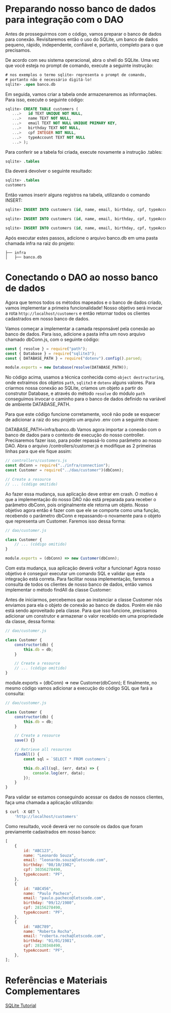 # Preparando nosso banco de dados para integração com o DAO

Antes de prosseguirmos com o código, vamos preparar o banco de dados para conexão. Revisitaremos então o uso do SQLite, um banco de dados pequeno, rápido, independente, confiável e, portanto, completo para o que precisamos.

De acordo com seu sistema operacional, abra o shell do SQLite. Uma vez que você esteja no prompt de comando, execute a seguinte instrução:

```sql
# nos exemplos o termo sqlite> representa o prompt de comando,
# portanto não é necessário digitá-lo!
sqlite> .open banco.db
```

Em seguida, vamos criar a tabela onde armazenaremos as informações. Para isso, execute o seguinte código:

```sql
sqlite> CREATE TABLE customers (
   ...>   id TEXT UNIQUE NOT NULL,
   ...>   name TEXT NOT NULL,
   ...>   email TEXT NOT NULL UNIQUE PRIMARY KEY,
   ...>   birthday TEXT NOT NULL,
   ...>   cpf INTEGER NOT NULL,
   ...>   typeAccount TEXT NOT NULL
   ...> );
```

Para conferir se a tabela foi criada, execute novamente a instrução .tables:

```sql
sqlite> .tables
```

Ela deverá devolver o seguinte resultado:

```sql
sqlite> .tables
customers
```

Então vamos inserir alguns registros na tabela, utilizando o comando INSERT:

```sql
sqlite> INSERT INTO customers (id, name, email, birthday, cpf, typeAccount) VALUES ('ABC123', 'Leonardo Souza', 'leonardo.souza@letscode.com', '08/10/1982', '30356278490', 'PF');

sqlite> INSERT INTO customers (id, name, email, birthday, cpf, typeAccount) VALUES ('ABC456', 'Paulo Pacheco', 'paulo.pacheco@letscode.com', '09/12/1980', '28156278490', 'PF');

sqlite> INSERT INTO customers (id, name, email, birthday, cpf, typeAccount) VALUES ('ABC789', 'Roberta Rocha', 'roberta.rocha@letscode.com', '01/01/1981', '28130348490', 'PF');
```

Após executar estes passos, adicione o arquivo banco.db em uma pasta chamada infra na raiz do projeto:

```
├── infra
│   ├── banco.db
```

# Conectando o DAO ao nosso banco de dados

Agora que temos todos os métodos mapeados e o banco de dados criado, vamos implementar a primeira funcionalidade! Nosso objetivo será invocar a rota `http://localhost/customers` e então retornar todos os clientes cadastrados em nosso banco de dados.

Vamos começar a implementar a camada responsável pela conexão ao banco de dados. Para isso, adicione a pasta infra um novo arquivo chamado dbConn.js, com o seguinte código:

```javascript
const { resolve } = require("path");
const { Database } = require("sqlite3");
const { DATABASE_PATH } = require("dotenv").config().parsed;

module.exports = new Database(resolve(DATABASE_PATH));
```

No código acima, usamos a técnica conhecida como `object destructuring`, onde extraímos dos objetos `path`, `sqlite3` e `dotenv` alguns valores. Para criarmos nossa conexão ao SQLite, criamos um objeto a partir do construtor Database, e através do método `resolve` do módulo `path` conseguimos invocar o caminho para o banco de dados definido na variável de ambiente DATABASE_PATH.

Para que este código funcione corretamente, você não pode se esquecer de adicionar a raiz do seu projeto um arquivo .env com a seguinte chave:

DATABASE_PATH=infra/banco.db
Vamos agora importar a conexão com o banco de dados para o contexto de execução do nosso controller. Precisaremos fazer isso, para poder repassá-lo como parâmetro ao nosso DAO. Abra o arquivo /controllers/customer.js e modifique as 2 primeiras linhas para que ele fique assim:

```javascript
// controllers/customers.js
const dbConn = require("../infra/connection");
const Customer = require("../dao/customer")(dbConn);

// Create a resource
// ... (código omitido)
```

Ao fazer essa mudança, sua aplicação deve entrar em crash. O motivo é que a implementação do nosso DAO não está preparada para receber o parâmetro dbConn, pois originalmente ele retorna um objeto. Nosso objetivo agora então é fazer com que ele se comporte como uma função, recebendo o parâmetro dbConn e repassando-o novamente para o objeto que representa um Customer. Faremos isso dessa forma:

```javascript
// dao/customer.js

class Customer {
    // ... (código omitido)
}

module.exports = (dbConn) => new Customer(dbConn);
```

Com esta mudança, sua aplicação deverá voltar a funcionar! Agora nosso objetivo é conseguir executar um comando SQL e validar que esta integração está correta. Para facilitar nossa implementação, faremos a consulta de todos os clientes de nosso banco de dados, então vamos implementar o método findAll da classe Customer:

Antes de iniciarmos, percebemos que ao instanciar a classe Customer nós enviamos para ela o objeto de conexão ao banco de dados. Porém ele não está sendo aproveitado pela classe. Para que isso funcione, precisamos adicionar um construtor e armazenar o valor recebido em uma propriedade da classe, dessa forma:

```javascript
// dao/customer.js

class Customer {
    constructor(db) {
        this.db = db;
    }

    // Create a resource
    // ... (código omitido)
}
```

module.exports = (dbConn) => new Customer(dbConn);
E finalmente, no mesmo código vamos adicionar a execução do código SQL que fará a consulta:

```javascript
// dao/customer.js

class Customer {
    constructor(db) {
        this.db = db;
    }

    // Create a resource
    save() {}

    // Retrieve all resources
    findAll() {
        const sql = `SELECT * FROM customers`;

        this.db.all(sql, (err, data) => {
            console.log(err, data);
        });
    }
}
```

Para validar se estamos conseguindo acessar os dados de nossos clientes, faça uma chamada a aplicação utilizando:

```javascript
$ curl -X GET \
    'http://localhost/customers'
```

Como resultado, você deverá ver no console os dados que foram previamente cadastrados em nosso banco:

```javascript
[
    {
        id: "ABC123",
        name: "Leonardo Souza",
        email: "leonardo.souza@letscode.com",
        birthday: "08/10/1982",
        cpf: 30356278490,
        typeAccount: "PF",
    },
    {
        id: "ABC456",
        name: "Paulo Pacheco",
        email: "paulo.pacheco@letscode.com",
        birthday: "09/12/1980",
        cpf: 28156278490,
        typeAccount: "PF",
    },
    {
        id: "ABC789",
        name: "Roberta Rocha",
        email: "roberta.rocha@letscode.com",
        birthday: "01/01/1981",
        cpf: 28130348490,
        typeAccount: "PF",
    },
];
```

# Referências e Materiais Complementares

[SQLite Tutorial](https://www.sqlitetutorial.net/)

